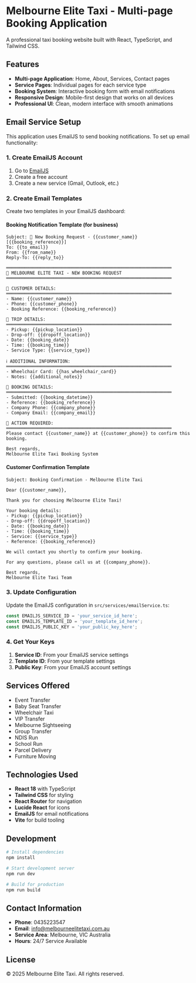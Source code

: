 # Melbourne Elite Taxi - Multi-page Booking Application

A professional taxi booking website built with React, TypeScript, and Tailwind CSS.

## Features

- **Multi-page Application**: Home, About, Services, Contact pages
- **Service Pages**: Individual pages for each service type
- **Booking System**: Interactive booking form with email notifications
- **Responsive Design**: Mobile-first design that works on all devices
- **Professional UI**: Clean, modern interface with smooth animations

## Email Service Setup

This application uses EmailJS to send booking notifications. To set up email functionality:

### 1. Create EmailJS Account
1. Go to [EmailJS](https://www.emailjs.com/)
2. Create a free account
3. Create a new service (Gmail, Outlook, etc.)

### 2. Create Email Templates
Create two templates in your EmailJS dashboard:

#### Booking Notification Template (for business)
```
Subject: 🚖 New Booking Request - {{customer_name}} [{{booking_reference}}]
To: {{to_email}}
From: {{from_name}}
Reply-To: {{reply_to}}

═══════════════════════════════════════════════════════════════
🚖 MELBOURNE ELITE TAXI - NEW BOOKING REQUEST
═══════════════════════════════════════════════════════════════

👤 CUSTOMER DETAILS:
═══════════════════════════════════════════════════════════════
- Name: {{customer_name}}
- Phone: {{customer_phone}}
- Booking Reference: {{booking_reference}}

🚗 TRIP DETAILS:
═══════════════════════════════════════════════════════════════
- Pickup: {{pickup_location}}
- Drop-off: {{dropoff_location}}
- Date: {{booking_date}}
- Time: {{booking_time}}
- Service Type: {{service_type}}

ℹ️ ADDITIONAL INFORMATION:
═══════════════════════════════════════════════════════════════
- Wheelchair Card: {{has_wheelchair_card}}
- Notes: {{additional_notes}}

📅 BOOKING DETAILS:
═══════════════════════════════════════════════════════════════
- Submitted: {{booking_datetime}}
- Reference: {{booking_reference}}
- Company Phone: {{company_phone}}
- Company Email: {{company_email}}

🔔 ACTION REQUIRED:
═══════════════════════════════════════════════════════════════
Please contact {{customer_name}} at {{customer_phone}} to confirm this booking.

Best regards,
Melbourne Elite Taxi Booking System
```

#### Customer Confirmation Template
```
Subject: Booking Confirmation - Melbourne Elite Taxi

Dear {{customer_name}},

Thank you for choosing Melbourne Elite Taxi!

Your booking details:
- Pickup: {{pickup_location}}
- Drop-off: {{dropoff_location}}
- Date: {{booking_date}}
- Time: {{booking_time}}
- Service: {{service_type}}
- Reference: {{booking_reference}}

We will contact you shortly to confirm your booking.

For any questions, please call us at {{company_phone}}.

Best regards,
Melbourne Elite Taxi Team
```

### 3. Update Configuration
Update the EmailJS configuration in `src/services/emailService.ts`:

```typescript
const EMAILJS_SERVICE_ID = 'your_service_id_here';
const EMAILJS_TEMPLATE_ID = 'your_template_id_here';
const EMAILJS_PUBLIC_KEY = 'your_public_key_here';
```

### 4. Get Your Keys
1. **Service ID**: From your EmailJS service settings
2. **Template ID**: From your template settings
3. **Public Key**: From your EmailJS account settings

## Services Offered

- Event Transfer
- Baby Seat Transfer
- Wheelchair Taxi
- VIP Transfer
- Melbourne Sightseeing
- Group Transfer
- NDIS Run
- School Run
- Parcel Delivery
- Furniture Moving

## Technologies Used

- **React 18** with TypeScript
- **Tailwind CSS** for styling
- **React Router** for navigation
- **Lucide React** for icons
- **EmailJS** for email notifications
- **Vite** for build tooling

## Development

```bash
# Install dependencies
npm install

# Start development server
npm run dev

# Build for production
npm run build
```

## Contact Information

- **Phone**: 0435223547
- **Email**: info@melbourneelitetaxi.com.au
- **Service Area**: Melbourne, VIC Australia
- **Hours**: 24/7 Service Available

## License

© 2025 Melbourne Elite Taxi. All rights reserved.